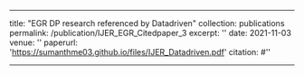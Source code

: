 
---
title: "EGR DP research referenced by Datadriven"
collection: publications
permalink: /publication/IJER_EGR_Citedpaper_3
excerpt: ''
date: 2021-11-03
venue: ''
paperurl: 'https://sumanthme03.github.io/files/IJER_Datadriven.pdf'
citation: #''

---

[Download paper here]: (https://sumanthme03.github.io/files/IJER_Datadriven.pdf)






